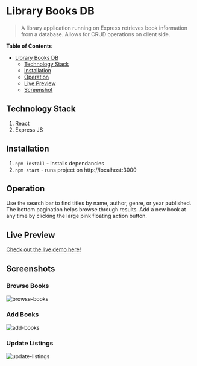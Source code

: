 # Library Books DB
>A library application running on Express retrieves book information from a database. Allows for CRUD operations on client side. 


**Table of Contents**  

- [Library Books DB](#library-books-db)
  - [Technology Stack](#technology-stack)
  - [Installation](#installation)
  - [Operation](#operation)
  - [Live Preview](#live-preview)
  - [Screenshot](#screenshots)

## Technology Stack
1. React
2. Express JS

## Installation
1. `npm install` - installs dependancies 
2. `npm start` - runs project on http://localhost:3000

## Operation
Use the search bar to find titles by name, author, genre, or year published. The bottom pagination helps browse through results. Add a new book at any time by clicking the large pink floating action button.

## Live Preview
[Check out the live demo here!](https://www.chrislemus.io/project-demo/5)


## Screenshots

### Browse Books
![browse-books](https://github.com/chrislemus/Library-Books-DB/blob/master/project-screenshots/browse-books.gif)

### Add Books
![add-books](https://github.com/chrislemus/Library-Books-DB/blob/master/project-screenshots/add-books.gif)

### Update Listings
![update-listings](https://github.com/chrislemus/Library-Books-DB/blob/master/project-screenshots/update-listings.gif)
